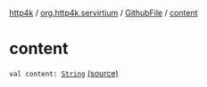[http4k](../../index.md) / [org.http4k.servirtium](../index.md) / [GithubFile](index.md) / [content](./content.md)

# content

`val content: `[`String`](https://kotlinlang.org/api/latest/jvm/stdlib/kotlin/-string/index.html) [(source)](https://github.com/http4k/http4k/blob/master/http4k-testing-servirtium/src/main/kotlin/org/http4k/servirtium/storageProviders.kt#L49)
